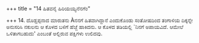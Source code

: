 +++
title = "14 ಹಿತವನೈ ಹಿರಿಯಯ್ಯನೆನಗೆಂ"

+++
14. ದೊಡ್ಡಪ್ಪನಾದ  ಮಾರುತನು Àನನಗೆ ಹಿತವಾಗಿದ್ದಾನೆ ಎಂದುಕೊಂಡು  ಸಂತೋಷದಿಂದ  ತಂಗಾಳಿಯ ದಿಕ್ಕನ್ನೇ ಅನುಸರಿಸಿ ನಕುಲನು ಆ ಕೊಳದ ಬಳಿಗೆ ಹೆಜ್ಜೆ ಹಾಕಿದನು. ಆ ಕೊಳದ ತಡಿಯಲ್ಲಿ `ನಿನಗೆ ಅಪಾಯವಿದೆ. ಆಮೇಲೆ ಒಳಿತಾಗಬಹುದು' ಎಂಬಂತೆ  ಅಲ್ಲಿರುವ ಪಕ್ಷಿಗಳು ಉಲಿದವು.